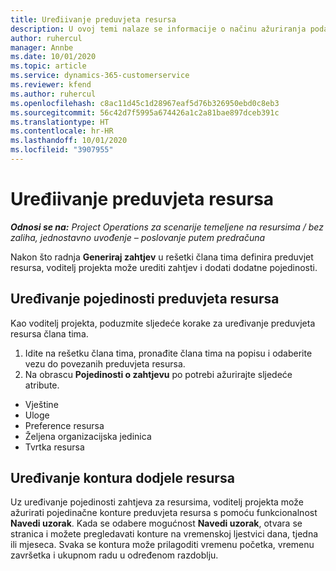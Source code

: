 ```yaml
---
title: Uređiivanje preduvjeta resursa
description: U ovoj temi nalaze se informacije o načinu ažuriranja podataka o preduvjetima resursa.
author: ruhercul
manager: Annbe
ms.date: 10/01/2020
ms.topic: article
ms.service: dynamics-365-customerservice
ms.reviewer: kfend
ms.author: ruhercul
ms.openlocfilehash: c8ac11d45c1d28967eaf5d76b326950ebd0c8eb3
ms.sourcegitcommit: 56c42d7f5995a674426a1c2a81bae897dceb391c
ms.translationtype: HT
ms.contentlocale: hr-HR
ms.lasthandoff: 10/01/2020
ms.locfileid: "3907955"
---
```

# <a name="edit-a-resource-requirement"></a>Uređiivanje preduvjeta resursa

_**Odnosi se na:** Project Operations za scenarije temeljene na resursima / bez zaliha, jednostavno uvođenje – poslovanje putem predračuna_

Nakon što radnja **Generiraj zahtjev** u rešetki člana tima definira preduvjet resursa, voditelj projekta može urediti zahtjev i dodati dodatne pojedinosti.

## <a name="edit-resource-requirement-details"></a>Uređivanje pojedinosti preduvjeta resursa

Kao voditelj projekta, poduzmite sljedeće korake za uređivanje preduvjeta resursa člana tima.

1. Idite na rešetku člana tima, pronađite člana tima na popisu i odaberite vezu do povezanih preduvjeta resursa.
2. Na obrascu **Pojedinosti o zahtjevu** po potrebi ažurirajte sljedeće atribute.

- Vještine
- Uloge
- Preference resursa
- Željena organizacijska jedinica
- Tvrtka resursa

## <a name="edit-resource-assignment-contours"></a>Uređivanje kontura dodjele resursa

Uz uređivanje pojedinosti zahtjeva za resursima, voditelj projekta može ažurirati pojedinačne konture preduvjeta resursa s pomoću funkcionalnost **Navedi uzorak**. Kada se odabere mogućnost **Navedi uzorak**, otvara se stranica i možete pregledavati konture na vremenskoj ljestvici dana, tjedna ili mjeseca. Svaka se kontura može prilagoditi vremenu početka, vremenu završetka i ukupnom radu u određenom razdoblju.